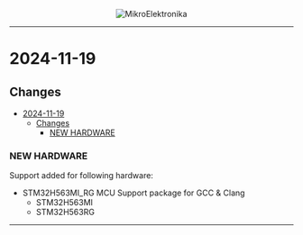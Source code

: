 <p align="center">
  <img src="http://www.mikroe.com/img/designs/beta/logo_small.png?raw=true" alt="MikroElektronika"/>
</p>

---

# 2024-11-19

## Changes

- [2024-11-19](#2024-11-19)
  - [Changes](#changes)
    - [NEW HARDWARE](#new-hardware)

### NEW HARDWARE

Support added for following hardware:

- STM32H563MI_RG MCU Support package for GCC & Clang
  - STM32H563MI
  - STM32H563RG

---
